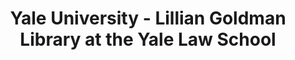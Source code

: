 ---
layout: repo
title: "Yale University - Lillian Goldman Library at the Yale Law School"
id: 6568
permalink: repos/6568/
---